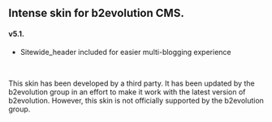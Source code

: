 ## Intense skin for b2evolution CMS.

#### v5.1.

- Sitewide_header included for easier multi-blogging experience

<br/>

This skin has been developed by a third party. It has been updated by the b2evolution group in an effort to make it work with the latest version of b2evolution. However, this skin is not officially supported by the b2evolution group.
